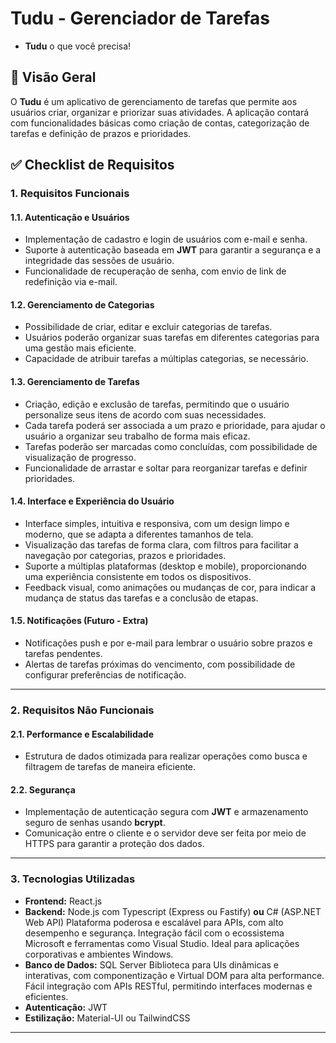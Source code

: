 # Tudu - Gerenciador de Tarefas

- **Tudu** o que você precisa!

## 📌 Visão Geral

O **Tudu** é um aplicativo de gerenciamento de tarefas que permite aos usuários criar, organizar e priorizar suas atividades. A aplicação contará com funcionalidades básicas como criação de contas, categorização de tarefas e definição de prazos e prioridades.

## ✅ Checklist de Requisitos

### **1. Requisitos Funcionais**

#### **1.1. Autenticação e Usuários**
- Implementação de cadastro e login de usuários com e-mail e senha.
- Suporte à autenticação baseada em **JWT** para garantir a segurança e a integridade das sessões de usuário.
- Funcionalidade de recuperação de senha, com envio de link de redefinição via e-mail.

#### **1.2. Gerenciamento de Categorias**
- Possibilidade de criar, editar e excluir categorias de tarefas.
- Usuários poderão organizar suas tarefas em diferentes categorias para uma gestão mais eficiente.
- Capacidade de atribuir tarefas a múltiplas categorias, se necessário.

#### **1.3. Gerenciamento de Tarefas**
- Criação, edição e exclusão de tarefas, permitindo que o usuário personalize seus itens de acordo com suas necessidades.
- Cada tarefa poderá ser associada a um prazo e prioridade, para ajudar o usuário a organizar seu trabalho de forma mais eficaz.
- Tarefas poderão ser marcadas como concluídas, com possibilidade de visualização de progresso.
- Funcionalidade de arrastar e soltar para reorganizar tarefas e definir prioridades.

#### **1.4. Interface e Experiência do Usuário**
- Interface simples, intuitiva e responsiva, com um design limpo e moderno, que se adapta a diferentes tamanhos de tela.
- Visualização das tarefas de forma clara, com filtros para facilitar a navegação por categorias, prazos e prioridades.
- Suporte a múltiplas plataformas (desktop e mobile), proporcionando uma experiência consistente em todos os dispositivos.
- Feedback visual, como animações ou mudanças de cor, para indicar a mudança de status das tarefas e a conclusão de etapas.

#### **1.5. Notificações (Futuro - Extra)**
- Notificações push e por e-mail para lembrar o usuário sobre prazos e tarefas pendentes.
- Alertas de tarefas próximas do vencimento, com possibilidade de configurar preferências de notificação.

---

### **2. Requisitos Não Funcionais**

#### **2.1. Performance e Escalabilidade**
- Estrutura de dados otimizada para realizar operações como busca e filtragem de tarefas de maneira eficiente.

#### **2.2. Segurança**
- Implementação de autenticação segura com **JWT** e armazenamento seguro de senhas usando **bcrypt**.
- Comunicação entre o cliente e o servidor deve ser feita por meio de HTTPS para garantir a proteção dos dados.

---

### **3. Tecnologias Utilizadas**

- **Frontend:** React.js
- **Backend:** Node.js com Typescript (Express ou Fastify) **ou** C# (ASP.NET Web API)
    Plataforma poderosa e escalável para APIs, com alto desempenho e segurança. Integração fácil com o ecossistema Microsoft e ferramentas como Visual Studio. Ideal para aplicações corporativas e ambientes       Windows.
- **Banco de Dados:** SQL Server
    Biblioteca para UIs dinâmicas e interativas, com componentização e Virtual DOM para alta performance. Fácil integração com APIs RESTful, permitindo interfaces modernas e eficientes.
- **Autenticação:** JWT
- **Estilização:** Material-UI ou TailwindCSS

---
